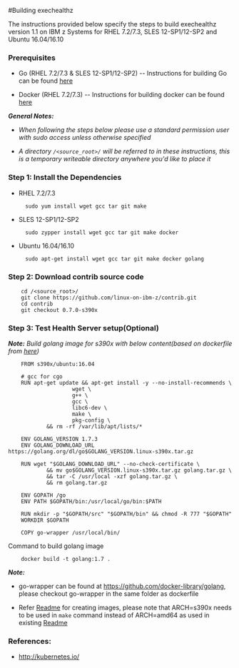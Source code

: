 #Building exechealthz

The instructions provided below specify the steps to build exechealthz version 1.1 on IBM z Systems for RHEL 7.2/7.3, SLES 12-SP1/12-SP2 and Ubuntu 16.04/16.10

### Prerequisites
  * Go (RHEL 7.2/7.3 & SLES 12-SP1/12-SP2)
  -- Instructions for building Go can be found [here](https://github.com/linux-on-ibm-z/docs/wiki/Building-Go-1.7)
  
  * Docker (RHEL 7.2/7.3)
     -- Instructions for building docker can be found [here](https://www.ibm.com/developerworks/linux/linux390/docker.html)

_**General Notes:**_  
* _When following the steps below please use a standard permission user with sudo access unless otherwise specified_

* _A directory `/<source_root>/` will be referred to in these instructions, this is a temporary writeable directory anywhere you'd like to place it_

###  Step 1: Install the Dependencies

* RHEL 7.2/7.3

        sudo yum install wget gcc tar git make

* SLES 12-SP1/12-SP2

        sudo zypper install wget gcc tar git make docker

* Ubuntu 16.04/16.10

        sudo apt-get install wget gcc tar git make docker golang

### Step 2: Download contrib source code

        cd /<source_root>/
        git clone https://github.com/linux-on-ibm-z/contrib.git
        cd contrib
        git checkout 0.7.0-s390x

### Step 3: Test Health Server setup(Optional)

   _**Note:** Build golang image for s390x with below content(based on dockerfile from [here](https://github.com/docker-library/golang/blob/4fd5df86eea53623b1009b3621b40a97f9f359e5/1.7/Dockerfile))_

        FROM s390x/ubuntu:16.04

        # gcc for cgo
        RUN apt-get update && apt-get install -y --no-install-recommends \
                        wget \
                        g++ \
                        gcc \
                        libc6-dev \
                        make \
                        pkg-config \
                && rm -rf /var/lib/apt/lists/*

        ENV GOLANG_VERSION 1.7.3
        ENV GOLANG_DOWNLOAD_URL https://golang.org/dl/go$GOLANG_VERSION.linux-s390x.tar.gz

        RUN wget "$GOLANG_DOWNLOAD_URL" --no-check-certificate \
                && mv go$GOLANG_VERSION.linux-s390x.tar.gz golang.tar.gz \
                && tar -C /usr/local -xzf golang.tar.gz \
                && rm golang.tar.gz

        ENV GOPATH /go
        ENV PATH $GOPATH/bin:/usr/local/go/bin:$PATH

        RUN mkdir -p "$GOPATH/src" "$GOPATH/bin" && chmod -R 777 "$GOPATH"
        WORKDIR $GOPATH

        COPY go-wrapper /usr/local/bin/

  Command to build golang image

        docker build -t golang:1.7 .

_**Note:**_

  * go-wrapper can be found at https://github.com/docker-library/golang, please checkout go-wrapper in the same folder as dockerfile

  * Refer [Readme](https://github.com/linux-on-ibm-z/contrib/tree/0.7.0-s390x/exec-healthz) for creating images, please note that ARCH=s390x needs to be used in `make` command instead of ARCH=amd64 as used in existing [Readme](https://github.com/linux-on-ibm-z/contrib/tree/0.7.0-s390x/exec-healthz)

### References:
* http://kubernetes.io/
